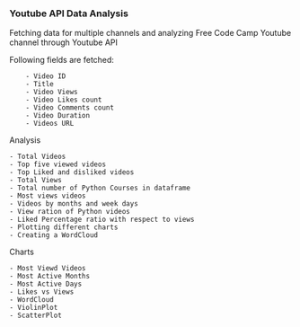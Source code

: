 ### Youtube API Data Analysis


Fetching data for multiple channels and analyzing Free Code Camp Youtube channel through Youtube API

Following fields are fetched:

        - Video ID
        - Title
        - Video Views
        - Video Likes count
        - Video Comments count
        - Video Duration
        - Videos URL

Analysis

    - Total Videos
    - Top five viewed videos
    - Top Liked and disliked videos
    - Total Views
    - Total number of Python Courses in dataframe
    - Most views videos
    - Videos by months and week days
    - View ration of Python videos
    - Liked Percentage ratio with respect to views
    - Plotting different charts
    - Creating a WordCloud
	
	
Charts 

	- Most Viewd Videos
	- Most Active Months
	- Most Active Days 
	- Likes vs Views 
	- WordCloud 
	- ViolinPlot
	- ScatterPlot
